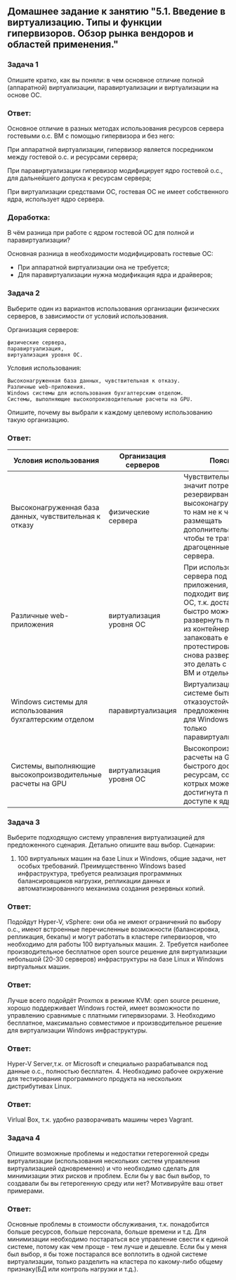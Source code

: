 ## Домашнее задание к занятию "5.1. Введение в виртуализацию. Типы и функции гипервизоров. Обзор рынка вендоров и областей применения."
### Задача 1
Опишите кратко, как вы поняли: в чем основное отличие полной (аппаратной) виртуализации, паравиртуализации и виртуализации на основе ОС.
### Ответ: 
Основное отличие в разных методах использования ресурсов сервера гостевыми о.с. ВМ с помощью гипервизора и без него:

При аппаратной виртуализации, гипервизор является посредником между гостевой о.с. и ресурсами сервера;
    
При паравиртуализации гипервизор модифицирует ядро гостевой о.с., для дальнейшего допуска к ресурсам сервера;
    
При виртуализации средствами ОС, гостевая ОС не имеет собственного ядра, использует ядро сервера.

### Доработка: 
В чём разница при работе с ядром гостевой ОС для полной и паравиртуализации?

Основная разница в необходимости модифицировать гостевые ОС:
- При аппаратной виртуализации она не требуется;
- Для паравиртуализации нужна модификация ядра и драйверов;

### Задача 2
Выберите один из вариантов использования организации физических серверов, в зависимости от условий использования.

Организация серверов:

    физические сервера,
    паравиртуализация,
    виртуализация уровня ОС.

Условия использования:

    Высоконагруженная база данных, чувствительная к отказу.
    Различные web-приложения.
    Windows системы для использования бухгалтерским отделом.
    Системы, выполняющие высокопроизводительные расчеты на GPU.

Опишите, почему вы выбрали к каждому целевому использованию такую организацию.
### Ответ:
| Условия использования| Организация серверов| Пояснение |
| --- | --- | --- |
| Высоконагруженная база данных, чувствительная к отказу | физические сервера | Чувствительная к отказу, значит потребуется резервирвание, а т.к. высоконагруженная БД, то нам не к чему размещать дополнительные ВМ, чтобы те тратили драгоценные ресурсы сервера.  |
| Различные web-приложения | виртуализация уровня ОС | При использовании сервера под web-приложения, лучше всего подходит виртуализация ОС, т.к. достаточно быстро можно развернуть приложение из контейнера или запаковать его туда, протестировать, а потом снова развернуть, нежели это делать с отельными ВМ и отдельным ядром. |
| Windows системы для использования бухгалтерским отделом | паравиртуализация | Виртуализация поможет системе быть более отказоустойчивой, из предложенных вариантов для Windows возможна только паравиртуализация. |
| Системы, выполняющие высокопроизводительные расчеты на GPU | виртуализация уровня ОС | Высокопроизводительные расчеты на GPU, требуют быстрого доступа к ресурсам, совокупность котрых может быть достигнута при прямом доступе к ядру сервера|
### Задача 3
Выберите подходящую систему управления виртуализацией для предложенного сценария. Детально опишите ваш выбор.
Сценарии:
1. 100 виртуальных машин на базе Linux и Windows, общие задачи, нет особых требований. Преимущественно Windows based инфраструктура, требуется реализация программных балансировщиков нагрузки, репликации данных и автоматизированного механизма создания резервных копий.
### Ответ:
Подойдут Hyper-V, vSphere: они оба не имеют ограничений по выбору о.с., имеют встроенные перечисленные возможности (балансировка, репликация, бекапы) и могут работать в кластере гипервизоров, что необходимо для работы 100 виртуальных машин.
2. Требуется наиболее производительное бесплатное open source решение для виртуализации небольшой (20-30 серверов) инфраструктуры на базе Linux и Windows виртуальных машин.
### Ответ:
Лучше всего подойдёт Proxmox в режиме KVM: open source решение, хорошо поддерживает Windows гостей, имеет возможности по управлению сравнимые с платными гипервизорами.
3. Необходимо бесплатное, максимально совместимое и производительное решение для виртуализации Windows инфраструктуры.
### Ответ:
Hyper-V Server,т.к. от Microsoft и специально разрабатывался под данные о.с., полностью бесплатен.
4. Необходимо рабочее окружение для тестирования программного продукта на нескольких дистрибутивах Linux.
### Ответ:
Virlual Box, т.к. удобно разворачивать машины через Vagrant.
### Задача 4
Опишите возможные проблемы и недостатки гетерогенной среды виртуализации (использования нескольких систем управления виртуализацией одновременно) и что необходимо сделать для минимизации этих рисков и проблем. Если бы у вас был выбор, то создавали бы вы гетерогенную среду или нет? Мотивируйте ваш ответ примерами.
### Ответ:
Основные проблемы в стоимости обслуживания, т.к. понадобится больше ресурсов, больше персонала, больше времени и т.д. Для минимизации необходимо постараться все управление свести к единой системе, потому как чем проще - тем лучше и дешевле. Если бы у меня был выбор, я бы тоже постарался все воплотить в одной системе виртуализации, только разделить на кластера по какому-либо общему признаку(БД или контроль нагрузки и т.д.).


